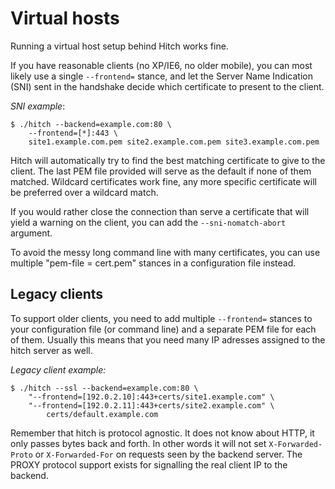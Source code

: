 # Virtual hosts

Running a virtual host setup behind Hitch works fine.

If you have reasonable clients (no XP/IE6, no older mobile), you can most likely
use a single `--frontend=` stance, and let the Server Name Indication (SNI) sent in the
handshake decide which certificate to present to the client.

*SNI example*:

	$ ./hitch --backend=example.com:80 \
		--frontend=[*]:443 \
		site1.example.com.pem site2.example.com.pem site3.example.com.pem

Hitch will automatically try to find the best matching certificate to give to the client. The last
PEM file provided will serve as the default if none of them matched. Wildcard certificates work fine,
any more specific certificate will be preferred over a wildcard match.

If you would rather close the connection than serve a certificate that will
yield a warning on the client, you can add the `--sni-nomatch-abort` argument.

To avoid the messy long command line with many certificates, you can use
multiple "pem-file = cert.pem" stances in a configuration file instead.

## Legacy clients

To support older clients, you need to add multiple `--frontend=` stances to your configuration
file (or command line) and a separate PEM file for each of them. Usually this
means that you need many IP adresses assigned to the hitch server as well.

*Legacy client example:*

	$ ./hitch --ssl --backend=example.com:80 \
		"--frontend=[192.0.2.10]:443+certs/site1.example.com" \
		"--frontend=[192.0.2.11]:443+certs/site2.example.com" \
        	certs/default.example.com

Remember that hitch is protocol agnostic. It does not know about HTTP, it only passes bytes back and
forth. In other words it will not set `X-Forwarded-Proto` or `X-Forwarded-For` on requests seen by the backend
server. The PROXY protocol support exists for signalling the real client IP to the backend.


